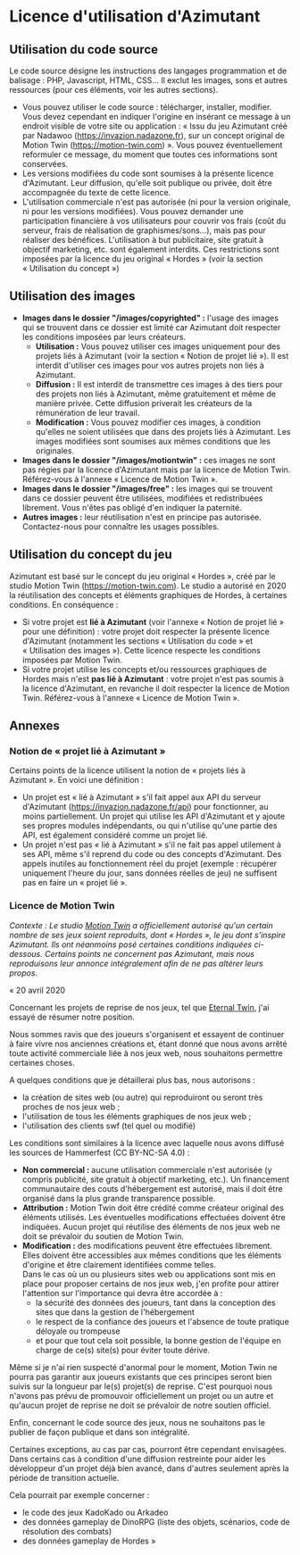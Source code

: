 
# Licence d'utilisation  d'Azimutant


## Utilisation du code source
Le code source désigne les instructions des langages programmation et de balisage : PHP, Javascript, HTML, CSS... Il exclut les images, sons et autres ressources (pour ces éléments, voir les autres sections).
 - Vous pouvez utiliser le code source : télécharger, installer, modifier. Vous devez cependant en indiquer l'origine  en insérant ce message à un endroit visible de votre site ou application : « Issu du jeu Azimutant créé par Nadawoo (https://invazion.nadazone.fr), sur un concept original de Motion Twin (https://motion-twin.com) ». Vous pouvez éventuellement reformuler ce message, du moment que toutes ces informations sont conservées.
 - Les versions modifiées du code sont soumises à la présente licence d'Azimutant. Leur diffusion, qu'elle soit publique ou privée, doit être accompagnée du texte de cette licence.
 - L'utilisation commerciale n'est pas autorisée (ni pour la version originale, ni pour les versions modifiées). Vous pouvez demander une participation financière à vos utilisateurs pour couvrir vos frais (coût du serveur, frais de réalisation de graphismes/sons...), mais pas pour réaliser des bénéfices. L'utilisation à but publicitaire, site gratuit à objectif marketing, etc. sont également interdits. Ces restrictions sont imposées par la licence du jeu original « Hordes » (voir la section « Utilisation du concept »)
	
	
## Utilisation des images
 - **Images dans le dossier "/images/copyrighted" :** l'usage des images qui se trouvent dans ce dossier est limité car Azimutant doit respecter les conditions imposées par leurs créateurs.
   + **Utilisation :** Vous pouvez utiliser ces images uniquement pour des projets liés à Azimutant (voir la section « Notion de projet lié »). Il est interdit d'utiliser ces images pour vos autres projets non liés à Azimutant.
   + **Diffusion :** Il est interdit de transmettre ces images à des tiers pour des projets non liés à Azimutant, même gratuitement et même de manière privée. Cette diffusion priverait les créateurs de la rémunération de leur travail.
   + **Modification :** Vous pouvez modifier ces images, à condition qu'elles ne soient utilisées que dans des projets liés à Azimutant. Les images modifiées sont soumises aux mêmes conditions que les originales.
 - **Images dans le dossier "/images/motiontwin" :** ces images ne sont pas régies par la licence d'Azimutant mais par la licence de Motion Twin. Référez-vous à l'annexe « Licence de Motion Twin ».
 - **Images dans le dossier "/images/free" :** les images qui se trouvent dans ce dossier peuvent être utilisées, modifiées et redistribuées librement. Vous n'êtes pas obligé d'en indiquer la paternité.
 - **Autres images :** leur réutilisation n'est en principe pas autorisée. Contactez-nous pour connaître les usages possibles.
	

## Utilisation du concept du jeu
Azimutant est basé sur le concept du jeu original « Hordes », créé par le studio Motion Twin (https://motion-twin.com). Le studio a autorisé en 2020 la réutilisation des concepts et éléments graphiques de Hordes, à certaines conditions. En conséquence :
 - Si votre projet est **lié à Azimutant** (voir l'annexe « Notion de projet lié » pour une définition) : votre projet doit respecter la présente licence d'Azimutant (notamment les sections « Utilisation du code » et « Utilisation des images »). Cette licence respecte les conditions imposées par Motion Twin.
 - Si votre projet utilise les concepts et/ou ressources graphiques de Hordes mais n'est **pas lié à Azimutant** : votre projet n'est pas soumis à la licence d'Azimutant, en revanche il doit respecter la licence de Motion Twin. Référez-vous à l'annexe « Licence de Motion Twin ».


## Annexes

### Notion de « projet lié à Azimutant »
Certains points de la licence utilisent la notion de « projets liés à Azimutant ». En voici une définition :
  - Un projet est « lié à Azimutant » s'il fait appel aux API du serveur d'Azimutant (https://invazion.nadazone.fr/api) pour fonctionner, au moins partiellement. Un projet qui utilise les API d'Azimutant et y ajoute ses propres modules indépendants, ou qui n'utilise qu'une partie des API, est également considéré comme un projet lié.
  - Un projet n'est pas « lié à Azimutant » s'il ne fait pas appel utilement à ses API, même s'il reprend du code ou des concepts d'Azimutant. Des appels inutiles au fonctionnement réel du projet (exemple : récupérer uniquement l'heure du jour, sans données réelles de jeu) ne suffisent pas en faire un « projet lié ».


### Licence de Motion Twin

*Contexte : Le studio [Motion Twin](https://motion-twin.com) a officiellement autorisé qu'un certain nombre de ses jeux soient reproduits, dont « Hordes », le jeu dont s'inspire Azimutant. Ils ont néanmoins posé certaines conditions indiquées ci-dessous. Certains points ne concernent pas Azimutant, mais nous reproduisons leur annonce intégralement afin de ne pas altérer leurs propos.*

«
20 avril 2020

Concernant les projets de reprise de nos jeux, tel que [Eternal Twin](https://eternal-twin.net), j'ai essayé de résumer notre position.

Nous sommes ravis que des joueurs s'organisent et essayent de continuer à faire vivre nos anciennes créations et, étant donné que nous avons arrêté toute activité commerciale liée à nos jeux web, nous souhaitons permettre certaines choses.

A quelques conditions que je détaillerai plus bas, nous autorisons :

 - la création de sites web (ou autre) qui reproduiront ou seront très proches de nos jeux web ;
 - l'utilisation de tous les éléments graphiques de nos jeux web ;
 - l'utilisation des clients swf (tel quel ou modifié)

Les conditions sont similaires à la licence avec laquelle nous avons diffusé les sources de Hammerfest (CC BY-NC-SA 4.0) :

 - **Non commercial :** aucune utilisation commerciale n'est autorisée (y compris publicité, site gratuit à objectif marketing, etc.). Un financement communautaire des couts d'hébergement est autorisé, mais il doit être organisé dans la plus grande transparence possible.
 - **Attribution :** Motion Twin doit être crédité comme créateur original des éléments utilisés. Les éventuelles modifications effectuées doivent être indiquées. Aucun projet qui réutilise des éléments de nos jeux web ne doit se prévaloir du soutien de Motion Twin.
 - **Modification :** des modifications peuvent être effectuées librement. Elles doivent être accessibles aux mêmes conditions que les éléments d'origine et être clairement identifiées comme telles.  
   Dans le cas où un ou plusieurs sites web ou applications sont mis en place pour proposer certains de nos jeux web, j'en profite pour attirer l'attention sur l'importance qui devra être accordée à :
    + la sécurité des données des joueurs, tant dans la conception des sites que dans la gestion de l'hébergement
    + le respect de la confiance des joueurs et l'absence de toute pratique déloyale ou trompeuse
    + et pour que tout cela soit possible, la bonne gestion de l'équipe en charge de ce(s) site(s) pour éviter toute dérive.

Même si je n'ai rien suspecté d'anormal pour le moment, Motion Twin ne pourra pas garantir aux joueurs existants que ces principes seront bien suivis sur la longueur par le(s) projet(s) de reprise. C'est pourquoi nous n'avons pas prévu de promouvoir officiellement un projet ou un autre et qu'aucun projet de reprise ne doit se prévaloir de notre soutien officiel.

Enfin, concernant le code source des jeux, nous ne souhaitons pas le publier de façon publique et dans son intégralité.

Certaines exceptions, au cas par cas, pourront être cependant envisagées. Dans certains cas à condition d'une diffusion restreinte pour aider les développeur d'un projet déjà bien avancé, dans d'autres seulement après la période de transition actuelle.

Cela pourrait par exemple concerner :
 - le code des jeux KadoKado ou Arkadeo 
 - des données gameplay de DinoRPG (liste des objets, scénarios, code de résolution des combats)
 - des données gameplay de Hordes
»
